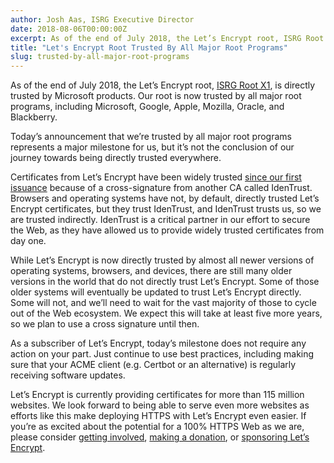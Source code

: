 ```yaml
---
author: Josh Aas, ISRG Executive Director
date: 2018-08-06T00:00:00Z
excerpt: As of the end of July 2018, the Let’s Encrypt root, ISRG Root X1, is directly trusted by Microsoft products. Our root is now trusted by all major root programs, including Microsoft, Google, Apple, Mozilla, Oracle, and Blackberry.
title: "Let's Encrypt Root Trusted By All Major Root Programs"
slug: trusted-by-all-major-root-programs
---
```


As of the end of July 2018, the Let’s Encrypt root, [ISRG Root X1](https://letsencrypt.org/certificates/), is directly trusted by Microsoft products. Our root is now trusted by all major root programs, including Microsoft, Google, Apple, Mozilla, Oracle, and Blackberry.

Today’s announcement that we’re trusted by all major root programs represents a major milestone for us, but it’s not the conclusion of our journey towards being directly trusted everywhere.

Certificates from Let’s Encrypt have been widely trusted [since our first issuance](https://letsencrypt.org/2015/10/19/lets-encrypt-is-trusted.html) because of a cross-signature from another CA called IdenTrust. Browsers and operating systems have not, by default, directly trusted Let’s Encrypt certificates, but they trust IdenTrust, and IdenTrust trusts us, so we are trusted indirectly. IdenTrust is a critical partner in our effort to secure the Web, as they have allowed us to provide widely trusted certificates from day one.

While Let’s Encrypt is now directly trusted by almost all newer versions of operating systems, browsers, and devices, there are still many older versions in the world that do not directly trust Let’s Encrypt. Some of those older systems will eventually be updated to trust Let’s Encrypt directly. Some will not, and we’ll need to wait for the vast majority of those to cycle out of the Web ecosystem. We expect this will take at least five more years, so we plan to use a cross signature until then.

As a subscriber of Let’s Encrypt, today’s milestone does not require any action on your part. Just continue to use best practices, including making sure that your ACME client (e.g. Certbot or an alternative) is regularly receiving software updates.

Let’s Encrypt is currently providing certificates for more than 115 million websites. We look forward to being able to serve even more websites as efforts like this make deploying HTTPS with Let’s Encrypt even easier. If you’re as excited about the potential for a 100% HTTPS Web as we are, please consider [getting involved](https://letsencrypt.org/getinvolved/), [making a donation](https://letsencrypt.org/donate/), or [sponsoring Let’s Encrypt](https://letsencrypt.org/become-a-sponsor/).